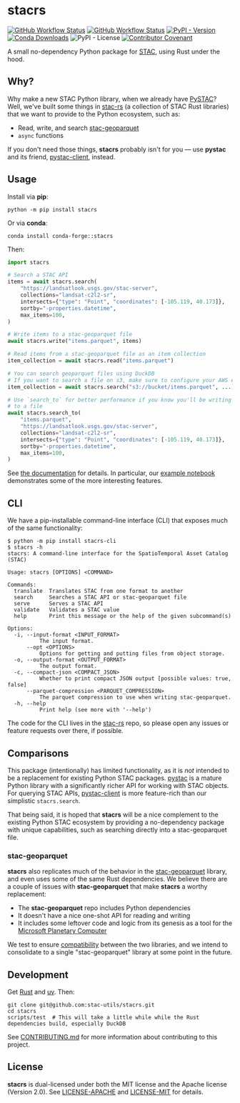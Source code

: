 # stacrs

[![GitHub Workflow Status](https://img.shields.io/github/actions/workflow/status/stac-utils/stacrs/ci.yaml?branch=main&style=for-the-badge)](https://github.com/stac-utils/stacrs/actions/workflows/ci.yaml)
[![GitHub Workflow Status](https://img.shields.io/github/actions/workflow/status/stac-utils/stacrs/docs.yaml?branch=main&style=for-the-badge&label=Docs)](https://stac-utils.github.io/stacrs/latest/)
[![PyPI - Version](https://img.shields.io/pypi/v/stacrs?style=for-the-badge)](https://pypi.org/project/stacrs)
[![Conda Downloads](https://img.shields.io/conda/d/conda-forge/stacrs?style=for-the-badge)](https://anaconda.org/conda-forge/stacrs)
![PyPI - License](https://img.shields.io/pypi/l/stacrs?style=for-the-badge)
[![Contributor Covenant](https://img.shields.io/badge/Contributor%20Covenant-2.1-4baaaa.svg?style=for-the-badge)](./CODE_OF_CONDUCT)

A small no-dependency Python package for [STAC](https://stacspec.org/), using Rust under the hood.

## Why?

Why make a new STAC Python library, when we already have [PySTAC](https://github.com/stac-utils/pystac)?
Well, we've built some things in [stac-rs](https://github.com/stac-utils/stac-rs) (a collection of STAC Rust libraries) that we want to provide to the Python ecosystem, such as:

- Read, write, and search [stac-geoparquet](https://github.com/stac-utils/stac-geoparquet)
- `async` functions

If you don't need those things, **stacrs** probably isn't for you — use **pystac** and its friend, [pystac-client](https://github.com/stac-utils/pystac-client), instead.

## Usage

Install via **pip**:

```shell
python -m pip install stacrs
```

Or via **conda**:

```shell
conda install conda-forge::stacrs
```

Then:

```python
import stacrs

# Search a STAC API
items = await stacrs.search(
    "https://landsatlook.usgs.gov/stac-server",
    collections="landsat-c2l2-sr",
    intersects={"type": "Point", "coordinates": [-105.119, 40.173]},
    sortby="-properties.datetime",
    max_items=100,
)

# Write items to a stac-geoparquet file
await stacrs.write("items.parquet", items)

# Read items from a stac-geoparquet file as an item collection
item_collection = await stacrs.read("items.parquet")

# You can search geoparquet files using DuckDB
# If you want to search a file on s3, make sure to configure your AWS environment first
item_collection = await stacrs.search("s3://bucket/items.parquet", ...)

# Use `search_to` for better performance if you know you'll be writing the items
# to a file
await stacrs.search_to(
    "items.parquet",
    "https://landsatlook.usgs.gov/stac-server",
    collections="landsat-c2l2-sr",
    intersects={"type": "Point", "coordinates": [-105.119, 40.173]},
    sortby="-properties.datetime",
    max_items=100,
)
```

See [the documentation](https://stac-utils.github.io/stacrs) for details.
In particular, our [example notebook](https://stac-utils.github.io/stacrs/latest/example/) demonstrates some of the more interesting features.

## CLI

We have a pip-installable command-line interface (CLI) that exposes much of the same functionality:

```shell
$ python -m pip install stacrs-cli
$ stacrs -h
stacrs: A command-line interface for the SpatioTemporal Asset Catalog (STAC)

Usage: stacrs [OPTIONS] <COMMAND>

Commands:
  translate  Translates STAC from one format to another
  search     Searches a STAC API or stac-geoparquet file
  serve      Serves a STAC API
  validate   Validates a STAC value
  help       Print this message or the help of the given subcommand(s)

Options:
  -i, --input-format <INPUT_FORMAT>
          The input format.
      --opt <OPTIONS>
          Options for getting and putting files from object storage.
  -o, --output-format <OUTPUT_FORMAT>
          The output format.
  -c, --compact-json <COMPACT_JSON>
          Whether to print compact JSON output [possible values: true, false]
      --parquet-compression <PARQUET_COMPRESSION>
          The parquet compression to use when writing stac-geoparquet.
  -h, --help
          Print help (see more with '--help')
```

The code for the CLI lives in the [stac-rs](https://github.com/stac-utils/stac-rs) repo, so please open any issues or feature requests over there, if possible.

## Comparisons

This package (intentionally) has limited functionality, as it is _not_ intended to be a replacement for existing Python STAC packages.
[pystac](https://pystac.readthedocs.io) is a mature Python library with a significantly richer API for working with STAC objects.
For querying STAC APIs, [pystac-client](https://pystac-client.readthedocs.io) is more feature-rich than our simplistic `stacrs.search`.

That being said, it is hoped that **stacrs** will be a nice complement to the existing Python STAC ecosystem by providing a no-dependency package with unique capabilities, such as searching directly into a stac-geoparquet file.

### stac-geoparquet

**stacrs** also replicates much of the behavior in the [stac-geoparquet](https://github.com/stac-utils/stac-geoparquet) library, and even uses some of the same Rust dependencies.
We believe there are a couple of issues with **stac-geoparquet** that make **stacrs** a worthy replacement:

- The **stac-geoparquet** repo includes Python dependencies
- It doesn't have a nice one-shot API for reading and writing
- It includes some leftover code and logic from its genesis as a tool for the [Microsoft Planetary Computer](https://planetarycomputer.microsoft.com/)

We test to ensure [compatibility](https://github.com/stac-utils/stac-rs/blob/main/scripts/validate-stac-geoparquet) between the two libraries, and we intend to consolidate to a single "stac-geoparquet" library at some point in the future.

## Development

Get [Rust](https://rustup.rs/) and [uv](https://docs.astral.sh/uv/getting-started/installation/).
Then:

```shell
git clone git@github.com:stac-utils/stacrs.git
cd stacrs
scripts/test  # This will take a little while while the Rust dependencies build, especially DuckDB
```

See [CONTRIBUTING.md](./CONTRIBUTING.md) for more information about contributing to this project.

## License

**stacrs** is dual-licensed under both the MIT license and the Apache license (Version 2.0).
See [LICENSE-APACHE](./LICENSE-APACHE) and [LICENSE-MIT](./LICENSE-MIT) for details.
